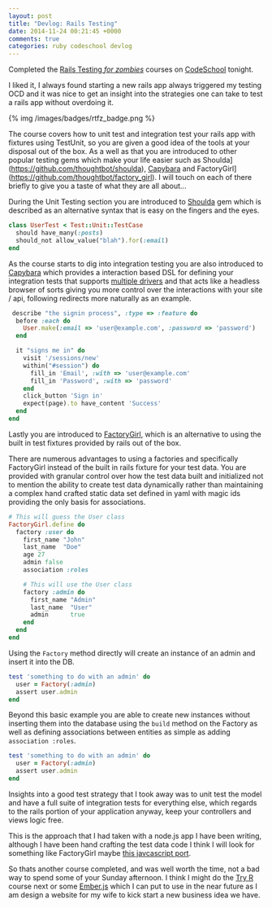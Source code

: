 ```yaml
---
layout: post
title: "Devlog: Rails Testing"
date: 2014-11-24 00:21:45 +0000
comments: true
categories: ruby codeschool devlog
---
```


Completed the [Rails Testing _for zombies_](https://www.codeschool.com/courses/rails-testing-for-zombies) courses on [CodeSchool](http://mbsy.co/8TZ9N) tonight.

I liked it, I always found starting a new rails app always triggered my testing OCD and it was nice to get an insight into the strategies one can take to test a rails app without overdoing it.

{% img /images/badges/rtfz_badge.png %}

The course covers how to unit test and integration test your rails app with fixtures using TestUnit, so you are given a good idea of the tools at your disposal out of the box. As a well as that you are introduced to other popular testing gems which make your life easier such as Shoulda](https://github.com/thoughtbot/shoulda), [Capybara](https://github.com/jnicklas/capybara) and FactoryGirl](https://github.com/thoughtbot/factory_girl).  I will touch on each of there briefly to give you a taste of what they are all about...

During the Unit Testing section you are introduced to [Shoulda](https://github.com/thoughtbot/shoulda) gem which is described as an alternative syntax that is easy on the fingers and the eyes.

``` ruby
class UserTest < Test::Unit::TestCase
  should have_many(:posts)
  should_not allow_value("blah").for(:email)
end
```

As the course starts to dig into integration testing you are also introduced to [Capybara](https://github.com/jnicklas/capybara) which provides a interaction based DSL for defining your integration tests that supports [multiple drivers](http://www.rubydoc.info/github/jnicklas/capybara#Drivers) and that acts like a headless browser of sorts giving you more control over the interactions with your site / api, following redirects more naturally as an example.

<!-- more -->

``` ruby
 describe "the signin process", :type => :feature do
  before :each do
    User.make(:email => 'user@example.com', :password => 'password')
  end

  it "signs me in" do
    visit '/sessions/new'
    within("#session") do
      fill_in 'Email', :with => 'user@example.com'
      fill_in 'Password', :with => 'password'
    end
    click_button 'Sign in'
    expect(page).to have_content 'Success'
  end
end
```

Lastly you are introduced to [FactoryGirl](https://github.com/thoughtbot/factory_girl), which is an alternative to using the built in test fixtures provided by rails out of the box.  

There are numerous advantages to using a factories and specifically FactoryGirl instead of the built in rails fixture for your test data. You are provided with granular control over how the test data built and initialized not to mention the ability to create test data dynamically rather than maintaining a complex hand crafted static data set defined in yaml with magic ids providing the only basis for associations.

``` ruby 
# This will guess the User class
FactoryGirl.define do
  factory :user do
    first_name "John"
    last_name  "Doe"
    age 27
    admin false
    association :roles

    # This will use the User class
    factory :admin do
      first_name "Admin"
      last_name  "User"
      admin      true
    end
  end
end
```

Using the `Factory` method directly will create an instance of an admin and insert it into the DB. 

``` ruby
test 'something to do with an admin' do
  user = Factory(:admin)
  assert user.admin
end
```
Beyond this basic example you are able to create new instances without inserting them into the database using the `build` method on the Factory as well as defining associations between entities as simple as adding `association :roles`.

``` ruby
test 'something to do with an admin' do
  user = Factory(:admin)
  assert user.admin
end
```

Insights into a good test strategy that I took away was to unit test the model and have a full suite of integration tests for everything else, which regards to the rails portion of your application anyway, keep your controllers and views logic free.  

This is the approach that I had taken with a node.js app I have been writing, although I have been hand crafting the test data code I think I will look for something like FactoryGirl maybe [this javcascript port](https://www.npmjs.org/package/factory-girl).

So thats another course completed, and was well worth the time, not a bad way to spend some of your Sunday afternoon. I think I might do the [Try R](https://www.codeschool.com/courses/try-r) course next or some [Ember.js](https://www.codeschool.com/courses/warming-up-with-ember-js) which I can put to use in the near future as I am design a website for my wife to kick start a new business idea we have.
